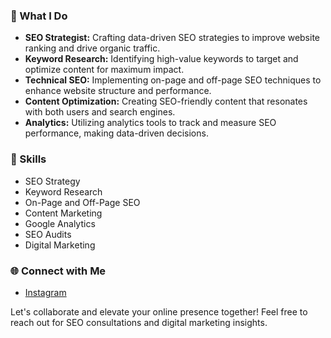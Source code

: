 ### 💼 What I Do
- **SEO Strategist:** Crafting data-driven SEO strategies to improve website ranking and drive organic traffic.
- **Keyword Research:** Identifying high-value keywords to target and optimize content for maximum impact.
- **Technical SEO:** Implementing on-page and off-page SEO techniques to enhance website structure and performance.
- **Content Optimization:** Creating SEO-friendly content that resonates with both users and search engines.
- **Analytics:** Utilizing analytics tools to track and measure SEO performance, making data-driven decisions.

### 🚀 Skills
- SEO Strategy
- Keyword Research
- On-Page and Off-Page SEO
- Content Marketing
- Google Analytics
- SEO Audits
- Digital Marketing

### 🌐 Connect with Me
- [Instagram](https://www.instagram.com/weboptimizer2.0/)

Let's collaborate and elevate your online presence together! Feel free to reach out for SEO consultations and digital marketing insights.




